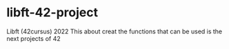# libft-42-project
Libft (42cursus) 2022 This about creat the functions that can be used is the next projects of 42
